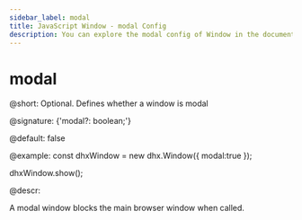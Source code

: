 ```yaml
---
sidebar_label: modal
title: JavaScript Window - modal Config 
description: You can explore the modal config of Window in the documentation of the DHTMLX JavaScript UI library. Browse developer guides and API reference, try out code examples and live demos, and download a free 30-day evaluation version of DHTMLX Suite.
---
```


# modal

@short: Optional. Defines whether a window is modal

@signature: {'modal?: boolean;'}

@default: false

@example:
const dhxWindow = new dhx.Window({
    modal:true
});

dhxWindow.show();

@descr:

A modal window blocks the main browser window when called.

[comment]: # (@related: window/how_to_start.md window/configuration.md#modality)
